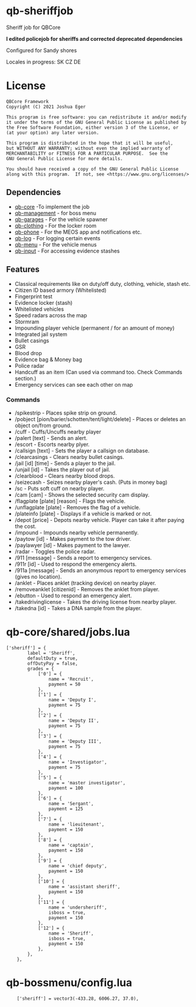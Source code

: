 # qb-sheriffjob
 Sheriff job for QBCore 
 <p>
 <b>
I edited policejob for sheriffs and corrected deprecated dependencies
</b>
</p>
<p>
Configured for Sandy shores
</p>
<p>
Locales in progress:
SK
CZ
DE
</p>

# License

    QBCore Framework
    Copyright (C) 2021 Joshua Eger

    This program is free software: you can redistribute it and/or modify
    it under the terms of the GNU General Public License as published by
    the Free Software Foundation, either version 3 of the License, or
    (at your option) any later version.

    This program is distributed in the hope that it will be useful,
    but WITHOUT ANY WARRANTY; without even the implied warranty of
    MERCHANTABILITY or FITNESS FOR A PARTICULAR PURPOSE.  See the
    GNU General Public License for more details.

    You should have received a copy of the GNU General Public License
    along with this program.  If not, see <https://www.gnu.org/licenses/>

## Dependencies
- [qb-core](https://github.com/qbcore-framework/qb-core) -To implement the job
- [qb-management](https://github.com/qbcore-framework/qb-management) - for boss menu
- [qb-garages](https://github.com/qbcore-framework/qb-garages) - For the vehicle spawner
- [qb-clothing](https://github.com/qbcore-framework/qb-clothing) - For the locker room
- [qb-phone](https://github.com/qbcore-framework/qb-phone) - For the MEOS app and notifications etc.
- [qb-log](https://github.com/qbcore-framework/qb-logs) - For logging certain events
- [qb-menu](https://github.com/qbcore-framework/qb-menu) - For the vehicle menus
- [qb-input](https://github.com/qbcore-framework/qb-input) - For accessing evidence stashes



## Features
- Classical requirements like on duty/off duty, clothing, vehicle, stash etc.
- Citizen ID based armory (Whitelisted)
- Fingerprint test
- Evidence locker (stash)
- Whitelisted vehicles
- Speed radars across the map
- Stormram
- Impounding player vehicle (permanent / for an amount of money)
- Integrated jail system
- Bullet casings
- GSR
- Blood drop
- Evidence bag & Money bag
- Police radar
- Handcuff as an item (Can used via command too. Check Commands section.)
- Emergency services can see each other on map

### Commands
- /spikestrip - Places spike strip on ground.
- /pobject [pion/barier/schotten/tent/light/delete] - Places or deletes an object on/from ground.
- /cuff - Cuffs/Uncuffs nearby player
- /palert [text] - Sends an alert.
- /escort - Escorts nearby plyer.
- /callsign [text] - Sets the player a callsign on database.
- /clearcasings - Clears nearby bullet casings.
- /jail [id] [time] - Sends a player to the jail.
- /unjail [id] - Takes the player out of jail.
- /clearblood - Clears nearby blood drops.
- /seizecash - Seizes nearby player's cash. (Puts in money bag)
- /sc - Puts soft cuff on nearby player.
- /cam [cam] - Shows the selected security cam display.
- /flagplate [plate] [reason] - Flags the vehicle.
- /unflagplate [plate] - Removes the flag of a vehicle.
- /plateinfo [plate] - Displays if a vehicle is marked or not.
- /depot [price] - Depots nearby vehicle. Player can take it after paying the cost.
- /impound - Impounds nearby vehicle permanently.
- /paytow [id] - Makes payment to the tow driver.
- /paylawyer [id] - Makes payment to the lawyer.
- /radar - Toggles the police radar.
- /911 [message] - Sends a report to emergency services.
- /911r [id] - Used to respond the emergency alerts.
- /911a [message] - Sends an anonymous report to emergency services (gives no location).
- /anklet - Places anklet (tracking device) on nearby player.
- /removeanklet [citizenid] - Removes the anklet from player.
- /ebutton - Used to respond an emergency alert.
- /takedrivinglicense - Takes the driving license from nearby player.
- /takedna [id] - Takes a DNA sample from the player.

# qb-core/shared/jobs.lua 
```
['sheriff'] = {
		label = 'Sheriff',
		defaultDuty = true,
		offDutyPay = false,
		grades = {
            ['0'] = {
                name = 'Recruit',
                payment = 50
            },
			['1'] = {
                name = 'Deputy I',
                payment = 75
            },
            ['2'] = {
                name = 'Deputy II',
                payment = 75
            },
            ['3'] = {
                name = 'Deputy III',
                payment = 75
            },
            ['4'] = {
                name = 'Investigator',
                payment = 75
            },
			['5'] = {
                name = 'master investigator',
                payment = 100
            },
			['6'] = {
                name = 'Sergant',
                payment = 125
            },
			['7'] = {
                name = 'lieuitenant',
                payment = 150
            },
            ['8'] = {
                name = 'captain',
                payment = 150
            },
            ['9'] = {
                name = 'chief deputy',
                payment = 150
            },
            ['10'] = {
                name = 'assistant sheriff',
                payment = 150
            },
            ['11'] = {
                name = 'undersheriff',
				isboss = true,
                payment = 150
            },
            ['12'] = {
                name = 'Sheriff',
				isboss = true,
                payment = 150
            },
        },
	},
```
# qb-bossmenu/config.lua
```
    ['sheriff'] = vector3(-433.28, 6006.27, 37.0),
```

